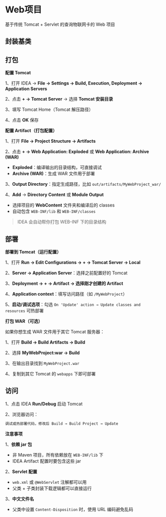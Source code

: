 # Web项目

基于传统 Tomcat + Servlet 的查询物联网卡的 Web 项目

## 封装基类



## 打包

**配置 Tomcat**

1、打开 IDEA → **File → Settings → Build, Execution, Deployment → Application Servers**

2、点击 **+ → Tomcat Server** → 选择 **Tomcat 安装目录**

3、填写 Tomcat Home（Tomcat 解压路径）

4、点击 **OK** 保存

**配置 Artifact（打包配置）**

1、打开 **File → Project Structure → Artifacts**

2、点击 **+ → Web Application: Exploded** 或 **Web Application: Archive (WAR)**

- **Exploded**：编译输出的目录结构，可直接调试
- **Archive (WAR)**：生成 WAR 文件用于部署

3、**Output Directory**：指定生成路径，比如 `out/artifacts/MyWebProject_war/`

4、**Add** → **Directory Content** 或 **Module Output**

- 选择项目的 **WebContent** 文件夹和编译后的 classes
- 自动包含 `WEB-INF/lib` 和 `WEB-INF/classes`

> IDEA 会自动帮你打包 WEB-INF 下的目录结构

## 部署

**部署到 Tomcat（运行配置）**

1、打开 **Run → Edit Configurations → + → Tomcat Server → Local**

2、**Server → Application Server**：选择之前配置好的 Tomcat

3、**Deployment → + → Artifact → 选择刚才创建的 Artifact**

4、**Application context**：填写访问路径（如 `/MyWebProject`）

5、**启动/调试选项**：勾选 `On 'Update' action → Update classes and resources` 可热部署

**打包 WAR（可选）**

如果你想生成 WAR 文件用于其它 Tomcat 服务器：

1、打开 **Build → Build Artifacts → Build**

2、选择 **MyWebProject:war → Build**

3、在输出目录找到 `MyWebProject.war`

4、复制到其它 Tomcat 的 `webapps` 下即可部署

## 访问

1、点击 IDEA **Run/Debug** 启动 Tomcat

2、浏览器访问：

```ts
调试或热部署代码，修改后 Build → Build Project → Update
```

**注意事项**

1、**依赖 jar 包**

- 非 Maven 项目，所有依赖放在 `WEB-INF/lib` 下
- IDEA Artifact 配置时要包含这些 jar

2、**Servlet 配置**

- `web.xml` 或 `@WebServlet` 注解都可以用
- 父类 + 子类封装下载逻辑都可以直接运行

3、**中文文件名**

- 父类中设置 `Content-Disposition` 时，使用 URL 编码避免乱码

